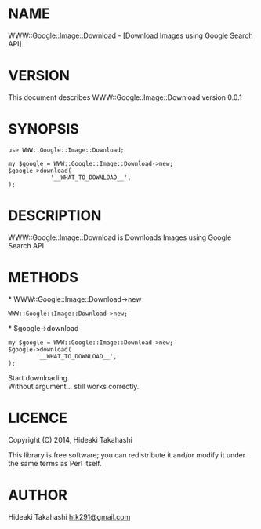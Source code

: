 # NAME

WWW::Google::Image::Download - \[Download Images using Google Search API\]

# VERSION

This document describes WWW::Google::Image::Download version 0.0.1

# SYNOPSIS

    use WWW::Google::Image::Download;

    my $google = WWW::Google::Image::Download->new;
    $google->download(
                '__WHAT_TO_DOWNLOAD__',
    );

# DESCRIPTION

WWW::Google::Image::Download is Downloads Images using Google Search API

# METHODS 

\* WWW::Google::Image::Download->new

    WWW::Google::Image::Download->new;

\* $google->download

    my $google = WWW::Google::Image::Download->new;
    $google->download(
            '__WHAT_TO_DOWNLOAD__',
    );

Start downloading.  
Without argument... still works correctly.

# LICENCE

Copyright (C) 2014, Hideaki Takahashi

This library is free software; you can redistribute it and/or modify
it under the same terms as Perl itself.

# AUTHOR

Hideaki Takahashi <htk291@gmail.com>
